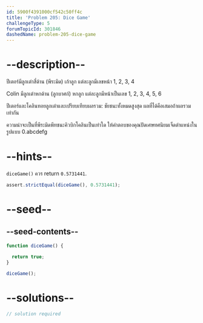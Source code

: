 ```yaml
---
id: 5900f4391000cf542c50ff4c
title: 'Problem 205: Dice Game'
challengeType: 5
forumTopicId: 301846
dashedName: problem-205-dice-game
---
```


# --description--

ปีเตอร์มีลูกเต๋าสี่ด้าน (พีระมิด) เก้าลูก แต่ละลูกมีเลขหน้า 1, 2, 3, 4

Colin มีลูกเต๋าหกด้าน (ลูกบาศก์) หกลูก แต่ละลูกมีหน้าเป็นเลข 1, 2, 3, 4, 5, 6

ปีเตอร์และโคลินทอยลูกเต๋าและเปรียบเทียบผลรวม: ชัยชนะทั้งหมดสูงสุด ผลที่ได้คือเสมอถ้าผลรวมเท่ากัน

ความน่าจะเป็นที่พีระมิดพีทชนะคิวบิกโคลินเป็นเท่าใด ให้คำตอบของคุณปัดเศษทศนิยมเจ็ดตำแหน่งในรูปแบบ 0.abcdefg

# --hints--

`diceGame()` ควร return `0.5731441`.

```js
assert.strictEqual(diceGame(), 0.5731441);
```

# --seed--

## --seed-contents--

```js
function diceGame() {

  return true;
}

diceGame();
```

# --solutions--

```js
// solution required
```
